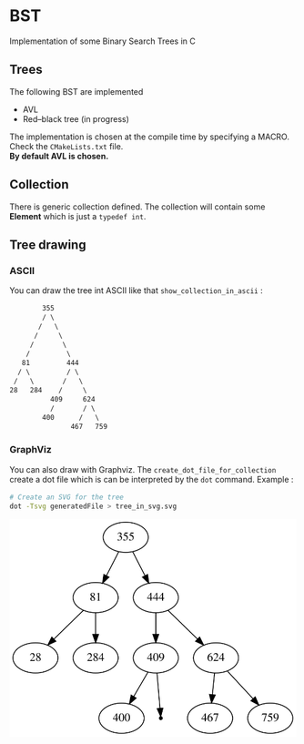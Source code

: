 # BST
Implementation of some Binary Search Trees in C


## Trees
The following BST are implemented
 - AVL
 - Red–black tree (in progress)

The implementation is chosen at the compile time by specifying a MACRO. Check the `CMakeLists.txt` file.    
**By default AVL is chosen.** 

## Collection
There is generic collection defined. The collection will contain some **Element** which is just a `typedef int`.

## Tree drawing
### ASCII
You can draw the tree int ASCII like that `show_collection_in_ascii` :
```
        355
        / \
       /   \
      /     \
     /       \
    /         \
   81         444
  / \         / \
 /   \       /   \
28   284    /     \
          409     624
          /       / \
        400      /   \
               467   759
```

### GraphViz
You can also draw with Graphviz. The `create_dot_file_for_collection` create a dot file which is can be interpreted by the
`dot` command. Example :  
```bash
# Create an SVG for the tree
dot -Tsvg generatedFile > tree_in_svg.svg
```
![tree_svg](tree.svg)